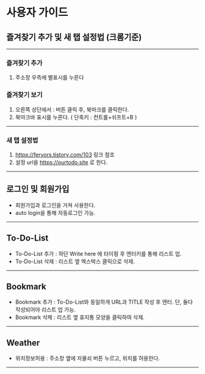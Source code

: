 # 사용자 가이드

## 즐겨찾기 추가 및 새 탭 설정법 (크롬기준)

---

### 즐겨찾기 추가

1. 주소창 우측에 별표시를 누른다

### 즐겨찾기 보기

1. 오른쪽 상단에서 : 버튼 클릭 후, 북마크를 클릭한다.
2. 북마크바 표시를 누른다. ( 단축키 : 컨트롤+쉬프트+B )

---

### 새 탭 설정법

1. https://fervors.tistory.com/103 링크 참조
2. 설정 url을 https://ourtodo.site 로 한다.

---

## 로그인 및 회원가입

- 회원가입과 로그인을 거쳐 사용한다.
- auto login을 통해 자동로그인 가능.

---

## To-Do-List

- To-Do-List 추가 : 하단 Write here 에 타이핑 후 엔터키를 통해 리스트 업.
- To-Do-List 삭제 : 리스트 옆 엑스박스 클릭으로 삭제.

---

## Bookmark

- Bookmark 추가 : To-Do-List와 동일하게 URL과 TITLE 작성 후 엔터. 단, 둘다 작성되어야 리스트 업 가능.
- Bookmark 삭제 : 리스트 옆 휴지통 모양을 클릭하여 삭제.

---

## Weather

- 위치정보허용 : 주소창 옆에 자물쇠 버튼 누르고, 위치를 허용한다.

---

